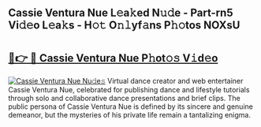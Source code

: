 ## Cassie Ventura Nue L𝚎a𝚔ed N𝚞𝚍e - Part-rn5 Vi𝚍𝚎o L𝚎a𝚔s - H𝚘𝚝 O𝚗𝚕yf𝚊ns P𝚑𝚘tos NOXsU

# <h2><a href="http://kf0xmb.oniu.top/?m=Cassie+Ventura+Nue">🔗👉 🔴 Cassie Ventura Nue P𝚑ot𝚘𝚜 V𝚒d𝚎o</a></h2>

[![Cassie Ventura Nue Nu𝚍e𝚜](https://i.imgur.com/0qMVB7G.gif)](http://kf0xmb.oniu.top/?m=Cassie+Ventura+Nue)
Virtual dance creator and web entertainer Cassie Ventura Nue, celebrated for publishing dance and lifestyle tutorials through solo and collaborative dance presentations and brief clips. The public persona of Cassie Ventura Nue is defined by its sincere and genuine demeanor, but the mysteries of his private life remain a tantalizing enigma.  
